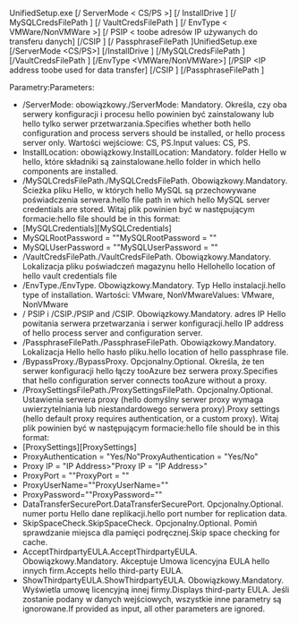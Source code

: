 <span data-ttu-id="ef6f2-101">UnifiedSetup.exe [/ ServerMode < CS/PS >] [/ InstallDrive <DriveLetter>] [/ MySQLCredsFilePath <MySQL credentials file path>] [/ VaultCredsFilePath <Vault credentials file path>] [/ EnvType < VMWare/NonVMWare >] [/ PSIP < toobe adresów IP używanych do transferu danych] [/CSIP <IP address of CS toobe registered with>] [/ PassphraseFilePath <Passphrase file path>]</span><span class="sxs-lookup"><span data-stu-id="ef6f2-101">UnifiedSetup.exe [/ServerMode <CS/PS>] [/InstallDrive <DriveLetter>] [/MySQLCredsFilePath <MySQL credentials file path>] [/VaultCredsFilePath <Vault credentials file path>] [/EnvType <VMWare/NonVMWare>] [/PSIP <IP address toobe used for data transfer] [/CSIP <IP address of CS toobe registered with>] [/PassphraseFilePath <Passphrase file path>]</span></span>

<span data-ttu-id="ef6f2-102">Parametry:</span><span class="sxs-lookup"><span data-stu-id="ef6f2-102">Parameters:</span></span>

* <span data-ttu-id="ef6f2-103">/ServerMode: obowiązkowy.</span><span class="sxs-lookup"><span data-stu-id="ef6f2-103">/ServerMode: Mandatory.</span></span> <span data-ttu-id="ef6f2-104">Określa, czy oba serwery konfiguracji i procesu hello powinien być zainstalowany lub hello tylko serwer przetwarzania.</span><span class="sxs-lookup"><span data-stu-id="ef6f2-104">Specifies whether both hello configuration and process servers should be installed, or hello process server only.</span></span> <span data-ttu-id="ef6f2-105">Wartości wejściowe: CS, PS.</span><span class="sxs-lookup"><span data-stu-id="ef6f2-105">Input values: CS, PS.</span></span>
* <span data-ttu-id="ef6f2-106">InstallLocation: obowiązkowy.</span><span class="sxs-lookup"><span data-stu-id="ef6f2-106">InstallLocation: Mandatory.</span></span> <span data-ttu-id="ef6f2-107">folder Hello w hello, które składniki są zainstalowane.</span><span class="sxs-lookup"><span data-stu-id="ef6f2-107">hello folder in which hello components are installed.</span></span>
* <span data-ttu-id="ef6f2-108">/MySQLCredsFilePath.</span><span class="sxs-lookup"><span data-stu-id="ef6f2-108">/MySQLCredsFilePath.</span></span> <span data-ttu-id="ef6f2-109">Obowiązkowy.</span><span class="sxs-lookup"><span data-stu-id="ef6f2-109">Mandatory.</span></span> <span data-ttu-id="ef6f2-110">Ścieżka pliku Hello, w których hello MySQL są przechowywane poświadczenia serwera.</span><span class="sxs-lookup"><span data-stu-id="ef6f2-110">hello file path in which hello MySQL server credentials are stored.</span></span> <span data-ttu-id="ef6f2-111">Witaj plik powinien być w następującym formacie:</span><span class="sxs-lookup"><span data-stu-id="ef6f2-111">hello file should be in this format:</span></span>
* <span data-ttu-id="ef6f2-112">[MySQLCredentials]</span><span class="sxs-lookup"><span data-stu-id="ef6f2-112">[MySQLCredentials]</span></span>
* <span data-ttu-id="ef6f2-113">MySQLRootPassword = "<Password>"</span><span class="sxs-lookup"><span data-stu-id="ef6f2-113">MySQLRootPassword = "<Password>"</span></span>
* <span data-ttu-id="ef6f2-114">MySQLUserPassword = "<Password>"</span><span class="sxs-lookup"><span data-stu-id="ef6f2-114">MySQLUserPassword = "<Password>"</span></span>
* <span data-ttu-id="ef6f2-115">/VaultCredsFilePath.</span><span class="sxs-lookup"><span data-stu-id="ef6f2-115">/VaultCredsFilePath.</span></span> <span data-ttu-id="ef6f2-116">Obowiązkowy.</span><span class="sxs-lookup"><span data-stu-id="ef6f2-116">Mandatory.</span></span> <span data-ttu-id="ef6f2-117">Lokalizacja pliku poświadczeń magazynu hello Hello</span><span class="sxs-lookup"><span data-stu-id="ef6f2-117">hello location of hello vault credentials file</span></span>
* <span data-ttu-id="ef6f2-118">/EnvType.</span><span class="sxs-lookup"><span data-stu-id="ef6f2-118">/EnvType.</span></span> <span data-ttu-id="ef6f2-119">Obowiązkowy.</span><span class="sxs-lookup"><span data-stu-id="ef6f2-119">Mandatory.</span></span> <span data-ttu-id="ef6f2-120">Typ Hello instalacji.</span><span class="sxs-lookup"><span data-stu-id="ef6f2-120">hello type of installation.</span></span> <span data-ttu-id="ef6f2-121">Wartości: VMware, NonVMware</span><span class="sxs-lookup"><span data-stu-id="ef6f2-121">Values: VMware, NonVMware</span></span>
* <span data-ttu-id="ef6f2-122">/ PSIP i /CSIP.</span><span class="sxs-lookup"><span data-stu-id="ef6f2-122">/PSIP and /CSIP.</span></span> <span data-ttu-id="ef6f2-123">Obowiązkowy.</span><span class="sxs-lookup"><span data-stu-id="ef6f2-123">Mandatory.</span></span> <span data-ttu-id="ef6f2-124">adres IP Hello powitania serwera przetwarzania i serwer konfiguracji.</span><span class="sxs-lookup"><span data-stu-id="ef6f2-124">hello IP address of hello process server and configuration server.</span></span>
* <span data-ttu-id="ef6f2-125">/PassphraseFilePath.</span><span class="sxs-lookup"><span data-stu-id="ef6f2-125">/PassphraseFilePath.</span></span> <span data-ttu-id="ef6f2-126">Obowiązkowy.</span><span class="sxs-lookup"><span data-stu-id="ef6f2-126">Mandatory.</span></span> <span data-ttu-id="ef6f2-127">Lokalizacja Hello hello hasło pliku.</span><span class="sxs-lookup"><span data-stu-id="ef6f2-127">hello location of hello passphrase file.</span></span>
* <span data-ttu-id="ef6f2-128">/BypassProxy.</span><span class="sxs-lookup"><span data-stu-id="ef6f2-128">/BypassProxy.</span></span> <span data-ttu-id="ef6f2-129">Opcjonalny.</span><span class="sxs-lookup"><span data-stu-id="ef6f2-129">Optional.</span></span> <span data-ttu-id="ef6f2-130">Określa, że ten serwer konfiguracji hello łączy tooAzure bez serwera proxy.</span><span class="sxs-lookup"><span data-stu-id="ef6f2-130">Specifies that hello configuration server connects tooAzure without a proxy.</span></span>
* <span data-ttu-id="ef6f2-131">/ProxySettingsFilePath.</span><span class="sxs-lookup"><span data-stu-id="ef6f2-131">/ProxySettingsFilePath.</span></span> <span data-ttu-id="ef6f2-132">Opcjonalny.</span><span class="sxs-lookup"><span data-stu-id="ef6f2-132">Optional.</span></span> <span data-ttu-id="ef6f2-133">Ustawienia serwera proxy (hello domyślny serwer proxy wymaga uwierzytelniania lub niestandardowego serwera proxy).</span><span class="sxs-lookup"><span data-stu-id="ef6f2-133">Proxy settings (hello default proxy requires authentication, or a custom proxy).</span></span> <span data-ttu-id="ef6f2-134">Witaj plik powinien być w następującym formacie:</span><span class="sxs-lookup"><span data-stu-id="ef6f2-134">hello file should be in this format:</span></span>
* <span data-ttu-id="ef6f2-135">[ProxySettings]</span><span class="sxs-lookup"><span data-stu-id="ef6f2-135">[ProxySettings]</span></span>
* <span data-ttu-id="ef6f2-136">ProxyAuthentication = "Yes/No"</span><span class="sxs-lookup"><span data-stu-id="ef6f2-136">ProxyAuthentication = "Yes/No"</span></span>
* <span data-ttu-id="ef6f2-137">Proxy IP = "IP Address>"</span><span class="sxs-lookup"><span data-stu-id="ef6f2-137">Proxy IP = "IP Address>"</span></span>
* <span data-ttu-id="ef6f2-138">ProxyPort = "<Port>"</span><span class="sxs-lookup"><span data-stu-id="ef6f2-138">ProxyPort = "<Port>"</span></span>
* <span data-ttu-id="ef6f2-139">ProxyUserName="<User Name>"</span><span class="sxs-lookup"><span data-stu-id="ef6f2-139">ProxyUserName="<User Name>"</span></span>
* <span data-ttu-id="ef6f2-140">ProxyPassword="<Password>"</span><span class="sxs-lookup"><span data-stu-id="ef6f2-140">ProxyPassword="<Password>"</span></span>
* <span data-ttu-id="ef6f2-141">DataTransferSecurePort.</span><span class="sxs-lookup"><span data-stu-id="ef6f2-141">DataTransferSecurePort.</span></span> <span data-ttu-id="ef6f2-142">Opcjonalny.</span><span class="sxs-lookup"><span data-stu-id="ef6f2-142">Optional.</span></span> <span data-ttu-id="ef6f2-143">numer portu Hello dane replikacji.</span><span class="sxs-lookup"><span data-stu-id="ef6f2-143">hello port number for replication data.</span></span>
* <span data-ttu-id="ef6f2-144">SkipSpaceCheck.</span><span class="sxs-lookup"><span data-stu-id="ef6f2-144">SkipSpaceCheck.</span></span> <span data-ttu-id="ef6f2-145">Opcjonalny.</span><span class="sxs-lookup"><span data-stu-id="ef6f2-145">Optional.</span></span> <span data-ttu-id="ef6f2-146">Pomiń sprawdzanie miejsca dla pamięci podręcznej.</span><span class="sxs-lookup"><span data-stu-id="ef6f2-146">Skip space checking for cache.</span></span>
* <span data-ttu-id="ef6f2-147">AcceptThirdpartyEULA.</span><span class="sxs-lookup"><span data-stu-id="ef6f2-147">AcceptThirdpartyEULA.</span></span> <span data-ttu-id="ef6f2-148">Obowiązkowy.</span><span class="sxs-lookup"><span data-stu-id="ef6f2-148">Mandatory.</span></span> <span data-ttu-id="ef6f2-149">Akceptuje Umowa licencyjna EULA hello innych firm.</span><span class="sxs-lookup"><span data-stu-id="ef6f2-149">Accepts hello third-party EULA.</span></span>
* <span data-ttu-id="ef6f2-150">ShowThirdpartyEULA.</span><span class="sxs-lookup"><span data-stu-id="ef6f2-150">ShowThirdpartyEULA.</span></span> <span data-ttu-id="ef6f2-151">Obowiązkowy.</span><span class="sxs-lookup"><span data-stu-id="ef6f2-151">Mandatory.</span></span> <span data-ttu-id="ef6f2-152">Wyświetla umowę licencyjną innej firmy.</span><span class="sxs-lookup"><span data-stu-id="ef6f2-152">Displays third-party EULA.</span></span> <span data-ttu-id="ef6f2-153">Jeśli zostanie podany w danych wejściowych, wszystkie inne parametry są ignorowane.</span><span class="sxs-lookup"><span data-stu-id="ef6f2-153">If provided as input, all other parameters are ignored.</span></span>
